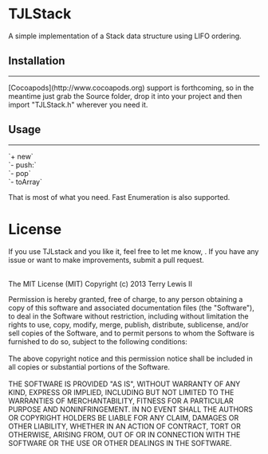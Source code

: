 TJLStack
========

A simple implementation of a Stack data structure using LIFO ordering.

<h2>Installation</h2>
<hr>
[Cocoapods](http://www.cocoapods.org) support is forthcoming, so in the meantime just grab the Source folder, drop it into your project and then import "TJLStack.h" wherever you need it.
<h2>Usage</h2>
<hr>
`+ new`<br>
`- push:`<br>
`- pop`<br>
`- toArray`<br>

That is most of what you need. Fast Enumeration is also supported.

<h1>License</h1>
If you use TJLstack and you like it, feel free to let me know, <terry@ploverproductions.com>. If you have any issue or want to make improvements, submit a pull request.<br><br>

The MIT License (MIT)
Copyright (c) 2013 Terry Lewis II

Permission is hereby granted, free of charge, to any person obtaining a copy of this software and associated documentation files (the "Software"), to deal in the Software without restriction, including without limitation the rights to use, copy, modify, merge, publish, distribute, sublicense, and/or sell copies of the Software, and to permit persons to whom the Software is furnished to do so, subject to the following conditions:
<br><br>
The above copyright notice and this permission notice shall be included in all copies or substantial portions of the Software.
<br><br>
THE SOFTWARE IS PROVIDED "AS IS", WITHOUT WARRANTY OF ANY KIND, EXPRESS OR IMPLIED, INCLUDING BUT NOT LIMITED TO THE WARRANTIES OF MERCHANTABILITY, FITNESS FOR A PARTICULAR PURPOSE AND NONINFRINGEMENT. IN NO EVENT SHALL THE AUTHORS OR COPYRIGHT HOLDERS BE LIABLE FOR ANY CLAIM, DAMAGES OR OTHER LIABILITY, WHETHER IN AN ACTION OF CONTRACT, TORT OR OTHERWISE, ARISING FROM, OUT OF OR IN CONNECTION WITH THE SOFTWARE OR THE USE OR OTHER DEALINGS IN THE SOFTWARE.

